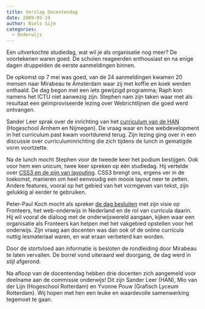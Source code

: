 ```yaml
---
title: Verslag Docentendag
date: 2009-05-19
author: Niels Sijm
categories: 
  - Onderwijs
---
```

Een uitverkochte studiedag, wat wil je als organisatie nog meer? De voortekenen waren goed. De scholen reageerden enthousiast en na enige dagen druppelden de eerste aanmeldingen binnen.

De opkomst op 7 mei was goed, van de 24 aanmeldingen kwamen 20 mensen naar Mirabeau te Amsterdam waar zij met koffie en koek werden onthaald. De dag begon met een iets gewijzigd programma; Raph kon namens het ICTU niet aanwezig zijn. Stephen nam zijn taken waar met als resultaat een geïmproviseerde lezing over Webrichtlijnen die goed werd ontvangen.

Sander Leer sprak over de inrichting van het [curriculum van de HAN](http://sceneone.nl/frontend-in-het-ICA-curriculum.pdf) (Hogeschool Arnhem en Nijmegen). De vraag waar en hoe webdevelopment in het curriculum past kwam voortdurend terug. Zijn lezing ging over in een discussie over curriculuminrichting die zich tijdens de lunch in gematigde vorm voortzette.

Na de lunch mocht Stephen voor de tweede keer het podium bestijgen.
Ook voor hem een unicum, twee keer spreken op één studiedag. Hij vertelde over [CSS3 en de pijn van layouting](http://www.the-haystack.com/playground/presentations/fronteers-docentendag-2009/). CSS3 brengt ons, ergens ver in de toekomst, manieren om heel eenvoudig een mooie layout neer te zetten. Andere features, vooral op het gebied van het vormgeven van tekst, zijn gelukkig al eerder te gebruiken.

Peter-Paul Koch mocht als spreker [de dag besluiten](http://quirksmode.org/presentations/docentendag/docentendag.pdf) met zijn visie op Fronteers, het web-onderwijs in Nederland en de rol van curricula daarin. Hij wil vooral de dialoog met de onderwijswereld aangaan, kijken waar een organisatie als Fronteers kan helpen met het vakgebied opstellen voor het onderwijs. Zijn vraag aan docenten was dan ook of de online curricula nuttig lesmateriaal waren, en wat eraan verbeterd kan worden.

Door de stortvloed aan informatie is besloten de rondleiding door Mirabeau te laten vervallen. De borrel vond uiteraard wel doorgang, de dag werd in stijl afgerond.

Na afloop van de docentendag hebben drie docenten zich aangemeld voor deelname aan de commissie onderwijs! Dit zijn Sander Leer (HAN), Mio van der Lijn (Hogeschool Rotterdam) en Yvonne Pouw (Grafisch Lyceum Rotterdam). Wij hopen met hen een leuke en waardevolle samenwerking tegemoet te gaan.
